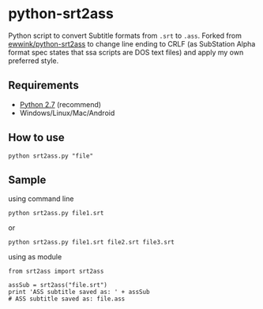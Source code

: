 # python-srt2ass
Python script to convert Subtitle formats from `.srt` to `.ass`. Forked from [ewwink/python-srt2ass](https://github.com/ewwink/python-srt2ass) to change line ending to CRLF (as SubStation Alpha format spec states that ssa scripts are DOS text files) and apply my own preferred style.

## Requirements ##

* [Python 2.7](https://www.python.org/downloads/) (recommend)
* Windows/Linux/Mac/Android

## How to use ##

```python srt2ass.py "file"```

## Sample ##
using command line

    python srt2ass.py file1.srt
    
or

    python srt2ass.py file1.srt file2.srt file3.srt

using as module

    from srt2ass import srt2ass
    
    assSub = srt2ass("file.srt")
    print 'ASS subtitle saved as: ' + assSub
    # ASS subtitle saved as: file.ass


